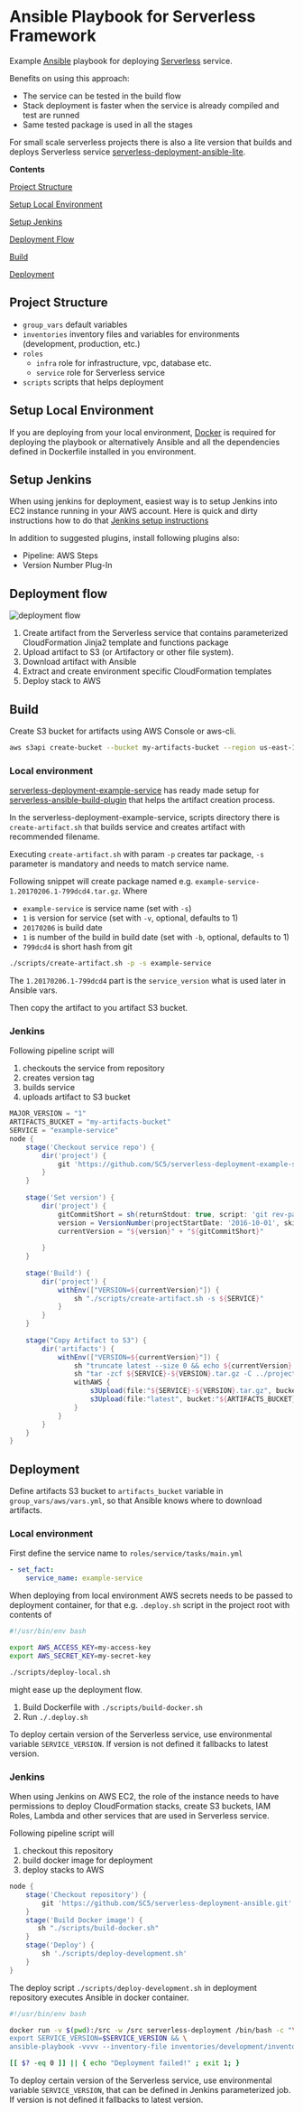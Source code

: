 # Ansible Playbook for Serverless Framework

Example [Ansible](https://github.com/ansible/ansible) playbook for deploying [Serverless](https://github.com/serverless/serverless) service.

Benefits on using this approach:

* The service can be tested in the build flow
* Stack deployment is faster when the service is already compiled and test are runned
* Same tested package is used in all the stages

For small scale serverless projects there is also a lite version that builds and deploys Serverless service [serverless-deployment-ansible-lite](https://github.com/SC5/serverless-deployment-ansible-lite).

**Contents**

[Project Structure](#project-structure)

[Setup Local Environment](#setup-local-environment)

[Setup Jenkins](#setup-jenkins)

[Deployment Flow](#deployment-flow)

[Build](#build)

[Deployment](#deployment)


## Project Structure

* `group_vars` default variables
* `inventories` inventory files and variables for environments (development, production, etc.)
* `roles`
  * `infra` role for infrastructure, vpc, database etc.
  * `service` role for Serverless service
* `scripts` scripts that helps deployment

## Setup Local Environment

If you are deploying from your local environment, [Docker](https://docs.docker.com/engine/installation/) is required for deploying the playbook or alternatively Ansible and all the dependencies defined in Dockerfile installed in you environment.

## Setup Jenkins

When using jenkins for deployment, easiest way is to setup Jenkins into EC2 instance running in your AWS account. Here is quick and dirty instructions how to do that [Jenkins setup instructions](https://github.com/laardee/jenkins-installation)

In addition to suggested plugins, install following plugins also:

* Pipeline: AWS Steps
* Version Number Plug-In

## Deployment flow

![deployment flow](https://raw.githubusercontent.com/SC5/serverless-deployment-ansible/flow.png)

1. Create artifact from the Serverless service that contains parameterized CloudFormation Jinja2 template and functions package
2. Upload artifact to S3 (or Artifactory or other file system).
3. Download artifact with Ansible
4. Extract and create environment specific CloudFormation templates
5. Deploy stack to AWS

## Build

Create S3 bucket for artifacts using AWS Console or aws-cli.

```Bash
aws s3api create-bucket --bucket my-artifacts-bucket --region us-east-1
```

### Local environment

[serverless-deployment-example-service](https://github.com/SC5/serverless-deployment-example-service) has ready made setup for [serverless-ansible-build-plugin](https://github.com/laardee/serverless-ansible-build-plugin) that helps the artifact creation process.

In the serverless-deployment-example-service, scripts directory there is `create-artifact.sh` that builds service and creates artifact with recommended filename. 

Executing `create-artifact.sh` with param `-p` creates tar package, `-s` parameter is mandatory and needs to match service name.

Following snippet will create package named e.g. `example-service-1.20170206.1-799dcd4.tar.gz`. Where

* `example-service` is service name (set with `-s`)
* `1` is version for service (set with `-v`, optional, defaults to 1)
* `20170206` is build date
* `1` is number of the build in build date (set with `-b`, optional, defaults to 1)
* `799dcd4` is short hash from git

```Bash
./scripts/create-artifact.sh -p -s example-service
```

The `1.20170206.1-799dcd4` part is the `service_version` what is used later in Ansible vars.

Then copy the artifact to you artifact S3 bucket.

### Jenkins

Following pipeline script will

1. checkouts the service from repository
2. creates version tag
3. builds service
4. uploads artifact to S3 bucket

```Groovy
MAJOR_VERSION = "1"
ARTIFACTS_BUCKET = "my-artifacts-bucket"
SERVICE = "example-service"
node {
    stage('Checkout service repo') {
        dir('project') {
            git 'https://github.com/SC5/serverless-deployment-example-service.git'
        }
    }
    
    stage('Set version') {
        dir('project') {
            gitCommitShort = sh(returnStdout: true, script: 'git rev-parse --short HEAD').trim()
            version = VersionNumber(projectStartDate: '2016-10-01', skipFailedBuilds: true, versionNumberString: '${BUILD_DATE_FORMATTED, "yyyyMMdd"}.${BUILDS_TODAY, X}-${gitCommitShort}', versionPrefix: "${MAJOR_VERSION}.")
            currentVersion = "${version}" + "${gitCommitShort}"
            
        }
    }
    
    stage('Build') {
        dir('project') {
            withEnv(["VERSION=${currentVersion}"]) {
                sh "./scripts/create-artifact.sh -s ${SERVICE}"
            }
        }
    }
    
    stage("Copy Artifact to S3") {
        dir('artifacts') {
            withEnv(["VERSION=${currentVersion}"]) {
                sh "truncate latest --size 0 && echo ${currentVersion} > latest"
                sh "tar -zcf ${SERVICE}-${VERSION}.tar.gz -C ../project/.ansible ${SERVICE}.zip ${SERVICE}.json.j2"
                withAWS {
                    s3Upload(file:"${SERVICE}-${VERSION}.tar.gz", bucket:"${ARTIFACTS_BUCKET}", path:"${SERVICE}/${SERVICE}-${VERSION}.tar.gz")
                    s3Upload(file:"latest", bucket:"${ARTIFACTS_BUCKET}", path:"${SERVICE}/latest")
                }
            }
        }
    }
}
```

## Deployment

Define artifacts S3 bucket to `artifacts_bucket` variable in `group_vars/aws/vars.yml`, so that Ansible knows where to download artifacts.

### Local environment

First define the service name to `roles/service/tasks/main.yml`

```Yaml
- set_fact:
    service_name: example-service
```

When deploying from local environment AWS secrets needs to be passed to deployment container, for that e.g. `.deploy.sh` script in the project root with contents of

```Bash
#!/usr/bin/env bash

export AWS_ACCESS_KEY=my-access-key
export AWS_SECRET_KEY=my-secret-key

./scripts/deploy-local.sh

```

might ease up the deployment flow.

1. Build Dockerfile with `./scripts/build-docker.sh`
2. Run `./.deploy.sh`

To deploy certain version of the Serverless service, use environmental variable `SERVICE_VERSION`. If version is not defined it fallbacks to latest version.

### Jenkins

When using Jenkins on AWS EC2, the role of the instance needs to have permissions to deploy CloudFormation stacks, create S3 buckets, IAM Roles, Lambda and other services that are used in Serverless service.

Following pipeline script will

1. checkout this repository
2. build docker image for deployment
3. deploy stacks to AWS

```Groovy
node {
    stage('Checkout repository') {
        git 'https://github.com/SC5/serverless-deployment-ansible.git'
    }
    stage('Build Docker image') {
       sh "./scripts/build-docker.sh"
    }
    stage('Deploy') {
        sh './scripts/deploy-development.sh'
    }
}
```

The deploy script `./scripts/deploy-development.sh` in deployment repository executes Ansible in docker container.

```Bash
#!/usr/bin/env bash

docker run -v $(pwd):/src -w /src serverless-deployment /bin/bash -c "\
export SERVICE_VERSION=$SERVICE_VERSION && \
ansible-playbook -vvvv --inventory-file inventories/development/inventory site.yml"

[[ $? -eq 0 ]] || { echo "Deployment failed!" ; exit 1; }
```

To deploy certain version of the Serverless service, use environmental variable `SERVICE_VERSION`, that can be defined in Jenkins parameterized job. If version is not defined it fallbacks to latest version.
